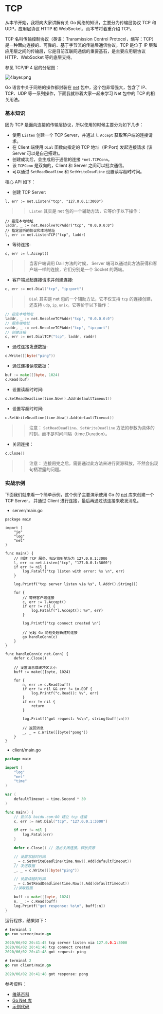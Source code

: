 # TCP

从本节开始，我将向大家讲解有关 Go 网络的知识，主要分为传输层协议 TCP 和 UDP，应用层协议 HTTP 和 WebSocket，而本节将着重介绍 TCP。

TCP 名叫传输控制协议（英语：Transmission Control Protocol，缩写：TCP）是一种面向连接的、可靠的、基于字节流的传输层通信协议。TCP 是位于 IP 层和应用层之间的传输层，它是目前互联网通信的重要基石，是主要应用层协议 HTTP、WebSocket 等的底层支持。

参见 TCP/IP 4 层的分层图：

![4layer.png](4layer.png)

Go 语言中关于网络的操作都封装在 [net](https://golang.org/pkg/net/) 包中，这个包非常强大，包含了 IP、TCP、UDP 等一系列操作，下面我就带着大家一起来学习 Net 包中的 TCP 的相关用法。

### 基本知识

因为 TCP 是面向连接的传输层协议，所以使用的时候主要分为如下几步：

- 使用 `Listen` 创建一个 TCP Server，并通过 `l.Accept` 获取客户端的连接请求。
- 在 Client 端使用 `Dial` 函数向指定的 TCP 地址（IP:Port) 发起连接请求 (该 Server 可以是自己搭建)。
- 创建成功后，会生成用于通信的连接 `*net.TCPConn`。
- 该 `TCPConn` 是双向的，Client 和 Server 之间可以批次通信。
- 可以通过 `SetReadDeadline` 和 `SetWriteDeadline` 设置读写超时时间。

核心 API 如下：

- 创建 TCP Server:

```
l, err := net.Listen("tcp", "127.0.0.1:3000")
```

>>  `Listen` 其实是 net 包的一个辅助方法，它等价于以下操作：

```
// 指定本地地址
laddr, _ := net.ResolveTCPAddr("tcp", "0.0.0.0:0")
// 指定监听的协议和本地地址
l, err := net.ListenTCP("tcp", laddr)
```

- 等待连接:

```
c, err := l.Accept()
```

>> 当客户端调用 Dail 方法的时候， Server 端可以通过此方法获得和客户端一样的连接，它们分别是一个 Socket 的两端。

- 客户端发起连接请求并创建连接:

```go
c, err := net.Dial("tcp", "ip:port")
```

>>  `Dial` 其实是 net 包的一个辅助方法，它不仅支持 `tcp` 的连接创建，还支持 `udp`, `ip`, `unix`，它等价于以下操作：

```go
// 指定本地地址
laddr, _ := net.ResolveTCPAddr("tcp", "0.0.0.0:0")
// 服务端地址
raddr, _ := net.ResolveTCPAddr("tcp", "ip:port")
// 创建连接
c, err := net.DialTCP("tcp", laddr, raddr)
```

- 通过连接发送数据:

```go
c.Write([]byte("ping"))
```

- 通过连接读取数据：

```go
buf := make([]byte, 1024)
c.Read(buf)
```

- 设置读超时时间:

```go
c.SetReadDeadline(time.Now().Add(defaultTimeout))
```

- 设置写超时时间:

```go
c.SetWriteDeadline(time.Now().Add(defaultTimeout))
```

>> 注意： `SetReadDeadline`、`SetWriteDeadline` 方法的参数为具体的时刻，而不是时间间隔（time.Duration）。

- 关闭连接：

```go
c.Close()
```

>> 注意： 连接用完之后，需要通过此方法来进行资源释放，不然会出现句柄泄露的问题。


### 实战示例

下面我们就来看一个简单示例，这个例子主要演示使用 Go 的 [net](https://golang.org/pkg/net/) 库来创建一个 TCP Server， 并通过 Client 进行连接，最后再通过该连接来收发消息。

- server/main.go

```golang
package main

import (
	"io"
	"log"
	"net"
)

func main() {
    // 创建 TCP 服务，指定监听地址为 127.0.0.1:3000
	l, err := net.Listen("tcp", "127.0.0.1:3000")
	if err != nil {
		log.Fatalf("tcp listen with error: %s \n", err)
	}

	log.Printf("tcp server listen via %s", l.Addr().String())

	for {
        // 等待客户端连接
		c, err := l.Accept()
		if err != nil {
			log.Fatalf("l.Accept(): %v", err)
		}

		log.Printf("tcp connect created \n")

        // 另起 Go 协程处理新建的连接
		go handleConn(c)
	}
}

func handleConn(c net.Conn) {
	defer c.Close()

	// 设置消息体缓冲区大小
	buff := make([]byte, 1024)

	for {
		n, err := c.Read(buff)
		if err != nil && err != io.EOF {
			log.Printf("c.Read(): %v", err)
		}
		if err != nil {
			return
		}

		log.Printf("got request: %s\n", string(buff[:n]))

		// 返回消息
		_, _ = c.Write([]byte("pong"))
	}
}
```

- client/main.go

```go
package main

import (
	"log"
	"net"
	"time"
)

var (
	defaultTimeout = time.Second * 30
)

func main() {
	// 尝试与 baidu.com:80 建立 tcp 连接
	c, err := net.Dial("tcp", "127.0.0.1:3000")

	if err != nil {
		log.Fatal(err)
	}

	defer c.Close() // 退出关闭连接，释放资源

	// 设置写超时时间
	_ = c.SetWriteDeadline(time.Now().Add(defaultTimeout))
	// 发送数据
	_, _ = c.Write([]byte("ping"))

	// 设置读超时时间
	_ = c.SetReadDeadline(time.Now().Add(defaultTimeout))
	//读取数据

	buff := make([]byte, 1024)
	n, _ := c.Read(buff)
	log.Printf("got response: %s\n", buff[:n])
}
```

运行程序，结果如下：

```go
# terminal 1
go run server/main.go

2020/06/02 20:41:45 tcp server listen via 127.0.0.1:3000
2020/06/02 20:41:48 tcp connect created 
2020/06/02 20:41:48 got request: ping
```

```go
# terminal 2
go run client/main.go

2020/06/02 20:41:48 got response: pong
```

参考资料：

- [维基百科](https://zh.wikipedia.org/wiki/%E4%BC%A0%E8%BE%93%E6%8E%A7%E5%88%B6%E5%8D%8F%E8%AE%AE)
- [Go Net 库](https://golang.org/pkg/net)
- [示例代码](https://github.com/binatify/importgo/tree/master/src/ch10/tcp)